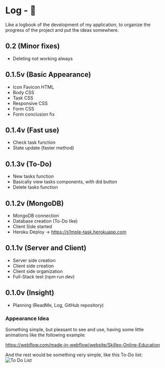 # Log - 📶

Like a logbook of the development of my application, to organize the progress of the project and put the ideas somewhere.

## 0.2 (Minor fixes) 
  - Deleting not working always

## 0.1.5v (Basic Appearance)
  - Icon Favicon HTML
  - Body CSS
  - Task CSS
  - Responsive CSS
  - Form CSS
  - Form conclusion fix

## 0.1.4v (Fast use)
  - Check task function 
  - State update (faster method)

## 0.1.3v (To-Do)
  - New tasks function
  - Basically view tasks components, with did button
  - Delete tasks function

## 0.1.2v (MongoDB)
  - MongoDB connection
  - Database creation (To-Do like)
  - Client Side started
  - Heroku Deploy -> https://s1mple-task.herokuapp.com 

## 0.1.1v (Server and Client)
  - Server side creation
  - Client side creation
  - Client side organization
  - Full-Stack test (npm run dev)

## 0.1.0v (Insight)
  - Planning (ReadMe, Log, GitHub repository)

  ### Appearance Idea
  Something simple, but pleasant to see and use, having some little animations like the following example:
  
  https://webflow.com/made-in-webflow/website/Skillex-Online-Education 
  
  And the rest would be something very simple, like this To-Do list:
  <img align="center" alt="To Do List" src="https://i.pinimg.com/564x/4f/d0/1a/4fd01a3f787a4725953df64453af8571.jpg">
